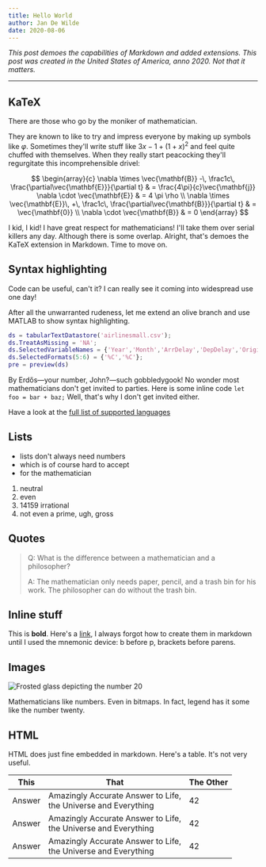 ```yaml
---
title: Hello World
author: Jan De Wilde
date: 2020-08-06
---
```


_This post demoes the capabilities of Markdown and added extensions. This post was created in the United States of America, anno 2020. Not that it matters._

---

## KaTeX

There are those who go by the moniker of mathematician.

They are known to like to try and impress everyone by making up symbols like $\varphi$. Sometimes they'll write stuff like ${3x-1}+(1+x)^2$ and feel quite chuffed with themselves. When they really start peacocking they'll regurgitate this incomprehensible drivel:

$$
\begin{array}{c}
\nabla \times \vec{\mathbf{B}} -\, \frac1c\, \frac{\partial\vec{\mathbf{E}}}{\partial t} &
= \frac{4\pi}{c}\vec{\mathbf{j}}    \nabla \cdot \vec{\mathbf{E}} & = 4 \pi \rho \\
\nabla \times \vec{\mathbf{E}}\, +\, \frac1c\, \frac{\partial\vec{\mathbf{B}}}{\partial t} & = \vec{\mathbf{0}} \\
\nabla \cdot \vec{\mathbf{B}} & = 0
\end{array}
$$

I kid, I kid! I have great respect for mathematicians! I'll take them over serial killers any day. Although there is some overlap. Alright, that's demoes the KaTeX extension in Markdown. Time to move on.

## Syntax highlighting

Code can be useful, can't it? I can really see it coming into widespread use one day!

After all the unwarranted rudeness, let me extend an olive branch and use MATLAB to show syntax highlighting.

```matlab
ds = tabularTextDatastore('airlinesmall.csv');
ds.TreatAsMissing = 'NA';
ds.SelectedVariableNames = {'Year','Month','ArrDelay','DepDelay','Origin','Dest'};
ds.SelectedFormats(5:6) = {'%C','%C'};
pre = preview(ds)
```

By Erdős—your number, John?—such gobbledygook! No wonder most mathematicians don't get invited to parties. Here is some inline code `let foo = bar + baz;` Well, that's why I don't get invited either.

Have a look at the [full list of supported languages](https://prismjs.com/#supported-languages)

## Lists

- lists don't always need numbers
- which is of course hard to accept
- for the mathematician

1. neutral
1. even
1. 14159 irrational
1. not even a prime, ugh, gross

## Quotes

> Q: What is the difference between a mathematician and a philosopher?
>
> A: The mathematician only needs paper, pencil, and a trash bin for his work. The philosopher can do without the trash bin.

## Inline stuff

This is **bold**. Here's a [link](https://jandewilde.org), I always forgot how to create them in markdown until I used the mnemonic device: b before p, brackets before parens.

## Images

![Frosted glass depicting the number 20](https://images.unsplash.com/photo-1523350703530-161b46e28e24?ixlib=rb-1.2.1&ixid=eyJhcHBfaWQiOjEyMDd9&auto=format&fit=crop&w=720&q=80)

Mathematicians like numbers. Even in bitmaps. In fact, legend has it some like the number twenty.

## HTML

HTML does just fine embedded in markdown. Here's a table. It's not very useful.

<table class="min-w-full divide-y divide-gray-300 bg-white my-10">
  <thead>
    <tr>
      <th class="px-6 py-3 bg-gray-100 border-b border-gray-300 text-left leading-4 font-medium">
        This
      </th>
      <th class="px-6 py-3 bg-gray-100 border-b border-gray-300 text-left leading-4 font-medium">
        That
      </th>
      <th class="px-6 py-3 bg-gray-100 border-b border-gray-300 text-right leading-4 font-medium">
        The Other
      </th>
    </tr>
  </thead>
  <tbody class="divide-y divide-gray-300">
    <tr>
      <td class="px-6 py-4 whitespace-nowrap border-b border-gray-300">
        Answer
      </td>
      <td class="px-6 py-4 whitespace-nowrap border-b border-gray-200">
        <div class="text-sm leading-5 text-gray-900">Amazingly Accurate Answer to Life,</div>
        <div class="text-sm leading-5 text-gray-500">the Universe and Everything</div>
      </td>
      <td class="px-6 py-4 whitespace-nowrap border-b border-gray-200 text-right">
        42
      </td> 
    </tr>
    <tr>
      <td class="px-6 py-4 whitespace-nowrap border-b border-gray-300">
        Answer
      </td>
      <td class="px-6 py-4 whitespace-nowrap border-b border-gray-200">
        <div class="text-sm leading-5 text-gray-900">Amazingly Accurate Answer to Life,</div>
        <div class="text-sm leading-5 text-gray-500">the Universe and Everything</div>
      </td>
      <td class="px-6 py-4 whitespace-nowrap border-b border-gray-200 text-right">
        42
      </td> 
    </tr>
    <tr>
      <td class="px-6 py-4 whitespace-nowrap border-b border-gray-300">
        Answer
      </td>
      <td class="px-6 py-4 whitespace-nowrap border-b border-gray-200">
        <div class="text-sm leading-5 text-gray-900">Amazingly Accurate Answer to Life,</div>
        <div class="text-sm leading-5 text-gray-500">the Universe and Everything</div>
      </td>
      <td class="px-6 py-4 whitespace-nowrap border-b border-gray-200 text-right">
        42
      </td> 
    </tr>
  </tbody>
</table>
